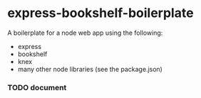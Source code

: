 # express-bookshelf-boilerplate
A boilerplate for a node web app using the following:
* express
* bookshelf
* knex
* many other node libraries (see the package.json)

### TODO document
